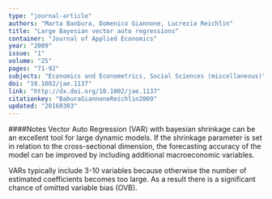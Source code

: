```yaml
---
type: "journal-article"
authors: "Marta Banbura, Domenico Giannone, Lucrezia Reichlin"
title: "Large Bayesian vector auto regressions"
container: "Journal of Applied Economics"
year: "2009"
issue: "1"
volume: "25"
pages: "71-92"
subjects: "Economics and Econometrics, Social Sciences (miscellaneous)"
doi: "10.1002/jae.1137"
link: "http://dx.doi.org/10.1002/jae.1137"
citationkey: "BaburaGiannoneReichlin2009"
updated: "20160303"
---
```


####Notes
Vector Auto Regression (VAR) with bayesian shrinkage can be an excellent tool for large dynamic models. If the shrinkage parameter is set in relation to the cross-sectional dimension, the forecasting accuracy of the model can be improved by including additional macroeconomic variables.

VARs typically include 3-10 variables because otherwise the number of estimated coefficients becomes too large. As a result there is a significant chance of omitted variable bias (OVB).